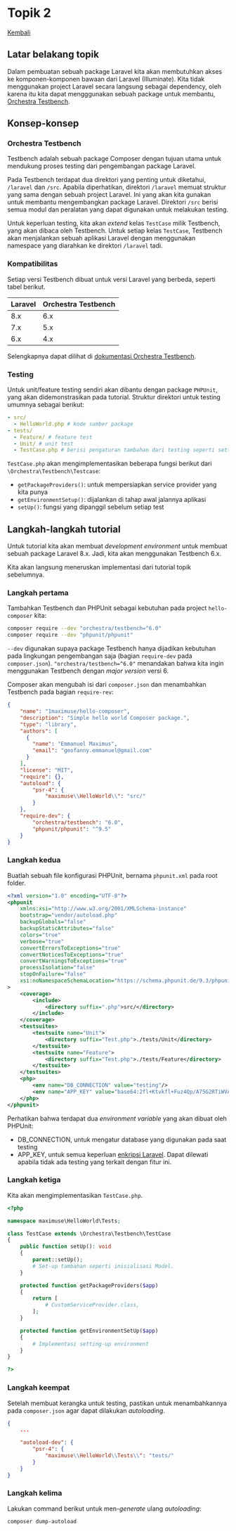 # Topik 2

[Kembali](readme.md)

## Latar belakang topik

Dalam pembuatan sebuah package Laravel kita akan membutuhkan akses ke komponen-komponen bawaan dari Laravel (Illuminate). Kita tidak menggunakan project Laravel secara langsung sebagai dependency, oleh karena itu kita dapat mengggunakan sebuah package untuk membantu, [Orchestra Testbench](https://github.com/orchestral/testbench).

## Konsep-konsep

### Orchestra Testbench

Testbench adalah sebuah package Composer dengan tujuan utama untuk mendukung proses testing dari pengembangan package Laravel.

Pada Testbench terdapat dua direktori yang penting untuk diketahui, `/laravel` dan `/src`. Apabila diperhatikan, direktori `/laravel` memuat struktur yang sama dengan sebuah project Laravel. Ini yang akan kita gunakan untuk membantu mengembangkan package Laravel. Direktori `/src` berisi semua modul dan peralatan yang dapat digunakan untuk melakukan testing.

Untuk keperluan testing, kita akan *extend* kelas `TestCase` milik Testbench, yang akan dibaca oleh Testbench. Untuk setiap kelas `TestCase`, Testbench akan menjalankan sebuah aplikasi Laravel dengan menggunakan namespace yang diarahkan ke direktori `/laravel` tadi.

### Kompatibilitas

Setiap versi Testbench dibuat untuk versi Laravel yang berbeda, seperti tabel berikut.

| Laravel | Orchestra Testbench |
| -|-|
| 8.x | 6.x |
| 7.x | 5.x |
| 6.x | 4.x |

Selengkapnya dapat dilihat di [dokumentasi Orchestra Testbench](https://packages.tools/testbench/getting-started/introduction.html#version-compatibility).

### Testing

Untuk unit/feature testing sendiri akan dibantu dengan package `PHPUnit`, yang akan didemonstrasikan pada tutorial. Struktur direktori untuk testing umumnya sebagai berikut:

```yaml
- src/
  - HelloWorld.php # kode sumber package
- tests/
  - Feature/ # feature test
  - Unit/ # unit test
  - TestCase.php # berisi pengaturan tambahan dari testing seperti setting up
```

`TestCase.php` akan mengimplementasikan beberapa fungsi berikut dari `\Orchestra\Testbench\Testcase`:
* `getPackageProviders()`: untuk mempersiapkan service provider yang kita punya
* `getEnvironmentSetup()`: dijalankan di tahap awal jalannya aplikasi
* `setUp()`: fungsi yang dipanggil sebelum setiap test

## Langkah-langkah tutorial

Untuk tutorial kita akan membuat *development environment* untuk membuat sebuah package Laravel 8.x. Jadi, kita akan menggunakan Testbench 6.x.

Kita akan langsung meneruskan implementasi dari tutorial topik sebelumnya.

### Langkah pertama

Tambahkan Testbench dan PHPUnit sebagai kebutuhan pada project `hello-composer` kita:

```sh
composer require --dev "orchestra/testbench=^6.0"
composer require --dev "phpunit/phpunit"
```

`--dev` digunakan supaya package Testbench hanya dijadikan kebutuhan pada lingkungan pengembangan saja (bagian `require-dev` pada `composer.json`). `"orchestra/testbench=^6.0"` menandakan bahwa kita ingin menggunakan Testbench dengan *major version* versi 6.

Composer akan mengubah isi dari `composer.json` dan menambahkan Testbench pada bagian `require-rev`:

```json
{
    "name": "1maximuse/hello-composer",
    "description": "Simple hello world Composer package.",
    "type": "library",
    "authors": [
      {
        "name": "Emmanuel Maximus",
        "email": "geofanny.emmanuel@gmail.com"
      }
    ],
    "license": "MIT",
    "require": {},
    "autoload": {
        "psr-4": {
            "maximuse\\HelloWorld\\": "src/"
        }
    },
    "require-dev": {
        "orchestra/testbench": "6.0",
        "phpunit/phpunit": "^9.5"
    }
}
```

### Langkah kedua

Buatlah sebuah file konfigurasi PHPUnit, bernama `phpunit.xml` pada root folder.

```xml
<?xml version="1.0" encoding="UTF-8"?>
<phpunit
    xmlns:xsi="http://www.w3.org/2001/XMLSchema-instance"
    bootstrap="vendor/autoload.php"
    backupGlobals="false"
    backupStaticAttributes="false"
    colors="true"
    verbose="true"
    convertErrorsToExceptions="true"
    convertNoticesToExceptions="true"
    convertWarningsToExceptions="true"
    processIsolation="false"
    stopOnFailure="false"
    xsi:noNamespaceSchemaLocation="https://schema.phpunit.de/9.3/phpunit.xsd"
>
    <coverage>
        <include>
            <directory suffix=".php">src/</directory>
        </include>
    </coverage>
    <testsuites>
        <testsuite name="Unit">
            <directory suffix="Test.php">./tests/Unit</directory>
        </testsuite>
        <testsuite name="Feature">
            <directory suffix="Test.php">./tests/Feature</directory>
        </testsuite>
    </testsuites>
    <php>
        <env name="DB_CONNECTION" value="testing"/>
        <env name="APP_KEY" value="base64:2fl+Ktvkfl+Fuz4Qp/A75G2RTiWVA/ZoKZvp6fiiM10="/>
    </php>
</phpunit>
```

Perhatikan bahwa terdapat dua *environment variable* yang akan dibuat oleh PHPUnit:
* DB_CONNECTION, untuk mengatur database yang digunakan pada saat testing
* APP_KEY, untuk semua keperluan [enkripsi Laravel](https://laravel.com/docs/8.x/encryption). Dapat dilewati apabila tidak ada testing yang terkait dengan fitur ini.

### Langkah ketiga

Kita akan mengimplementasikan `TestCase.php`.

```php
<?php

namespace maximuse\HelloWorld\Tests;

class TestCase extends \Orchestra\Testbench\TestCase
{
    public function setUp(): void
    {
        parent::setUp();
        # Set-up tambahan seperti inisialisasi Model.
    }

    protected function getPackageProviders($app)
    {
        return [
            # CustomServiceProvider.class,
        ];
    }

    protected function getEnvironmentSetUp($app)
    {
        # Implementasi setting-up environment
    }
}

?>
```

### Langkah keempat

Setelah membuat kerangka untuk testing, pastikan untuk menambahkannya pada `composer.json` agar dapat dilakukan *autoloading*.

```json
{
    ...

    "autoload-dev": {
        "psr-4": {
            "maximuse\\HelloWorld\\Tests\\": "tests/"
        }
    }
}
```

### Langkah kelima

Lakukan command berikut untuk men-*generate* ulang *autoloading*:

```sh
composer dump-autoload
```